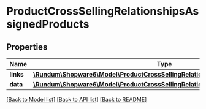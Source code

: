 # ProductCrossSellingRelationshipsAssignedProducts

## Properties
Name | Type | Description | Notes
------------ | ------------- | ------------- | -------------
**links** | [**\Rundum\Shopware6\Model\ProductCrossSellingRelationshipsAssignedProductsLinks**](ProductCrossSellingRelationshipsAssignedProductsLinks.md) |  | [optional] 
**data** | [**\Rundum\Shopware6\Model\ProductCrossSellingRelationshipsAssignedProductsData[]**](ProductCrossSellingRelationshipsAssignedProductsData.md) |  | [optional] 

[[Back to Model list]](../../README.md#documentation-for-models) [[Back to API list]](../../README.md#documentation-for-api-endpoints) [[Back to README]](../../README.md)

